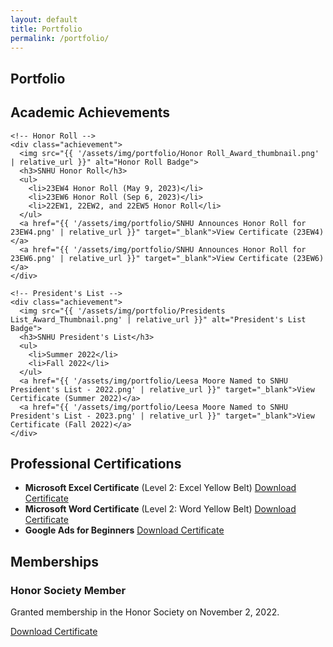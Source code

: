 ```yaml
---
layout: default
title: Portfolio
permalink: /portfolio/
---
```


<section id="portfolio">
  <h1>Portfolio</h1>

  <!-- Academic Achievements -->
  <section id="achievements" class="portfolio-section">
    <h2>Academic Achievements</h2>

    <!-- Honor Roll -->
    <div class="achievement">
      <img src="{{ '/assets/img/portfolio/Honor Roll_Award_thumbnail.png' | relative_url }}" alt="Honor Roll Badge">
      <h3>SNHU Honor Roll</h3>
      <ul>
        <li>23EW4 Honor Roll (May 9, 2023)</li>
        <li>23EW6 Honor Roll (Sep 6, 2023)</li>
        <li>22EW1, 22EW2, and 22EW5 Honor Roll</li>
      </ul>
      <a href="{{ '/assets/img/portfolio/SNHU Announces Honor Roll for 23EW4.png' | relative_url }}" target="_blank">View Certificate (23EW4)</a>
      <a href="{{ '/assets/img/portfolio/SNHU Announces Honor Roll for 23EW6.png' | relative_url }}" target="_blank">View Certificate (23EW6)</a>
    </div>

    <!-- President's List -->
    <div class="achievement">
      <img src="{{ '/assets/img/portfolio/Presidents List_Award_Thumbnail.png' | relative_url }}" alt="President's List Badge">
      <h3>SNHU President's List</h3>
      <ul>
        <li>Summer 2022</li>
        <li>Fall 2022</li>
      </ul>
      <a href="{{ '/assets/img/portfolio/Leesa Moore Named to SNHU President's List - 2022.png' | relative_url }}" target="_blank">View Certificate (Summer 2022)</a>
      <a href="{{ '/assets/img/portfolio/Leesa Moore Named to SNHU President's List - 2023.png' | relative_url }}" target="_blank">View Certificate (Fall 2022)</a>
    </div>
  </section>

  <!-- Professional Certifications -->
  <section id="certifications" class="portfolio-section">
    <h2>Professional Certifications</h2>
    <ul>
      <li>
        <strong>Microsoft Excel Certificate</strong> (Level 2: Excel Yellow Belt)
        <a href="{{ '/assets/img/portfolio/Microsoft Excel Certificate.pdf' | relative_url }}" target="_blank">Download Certificate</a>
      </li>
      <li>
        <strong>Microsoft Word Certificate</strong> (Level 2: Word Yellow Belt)
        <a href="{{ '/assets/img/portfolio/Microsoft Word Certificate.pdf' | relative_url }}" target="_blank">Download Certificate</a>
      </li>
      <li>
        <strong>Google Ads for Beginners</strong>
        <a href="{{ '/assets/img/portfolio/Certificate of Completion - Google Ads Course.pdf' | relative_url }}" target="_blank">Download Certificate</a>
      </li>
    </ul>
  </section>

  <!-- Memberships -->
  <section id="memberships" class="portfolio-section">
    <h2>Memberships</h2>
    <div class="membership">
      <h3>Honor Society Member</h3>
      <p>Granted membership in the Honor Society on November 2, 2022.</p>
      <a href="{{ '/assets/img/portfolio/HonorSociety.org Certificate.pdf' | relative_url }}" target="_blank">Download Certificate</a>
    </div>
  </section>
</section>
